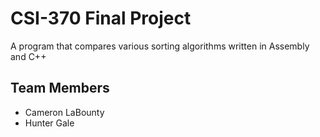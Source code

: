 # CSI-370 Final Project
A program that compares various sorting algorithms written in Assembly and C++

## Team Members
- Cameron LaBounty
- Hunter Gale